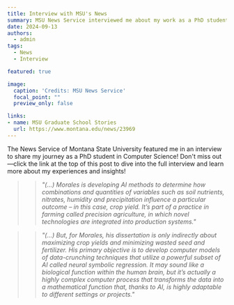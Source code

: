 ```yaml
---
title: Interview with MSU's News  
summary: MSU News Service interviewed me about my work as a PhD student
date: 2024-09-13
authors:
  - admin
tags:
  - News
  - Interview

featured: true

image:
  caption: 'Credits: MSU News Service'
  focal_point: ""
  preview_only: false

links:
- name: MSU Graduate School Stories
  url: https://www.montana.edu/news/23969
---
```


The News Service of Montana State University featured me in an interview to share my journey as a PhD student in 
Computer Science! 
Don't miss out—click the link at the top of this post to dive into the full interview and learn more about my experiences and insights!


> <blockquote style="font-style: italic; ;">
> "(...) Morales is developing AI methods to determine how combinations and quantities of variables such as soil nutrients, nitrates, humidity and precipitation influence a particular outcome – in this case, crop yield. It’s part of a practice in farming called precision agriculture, in which novel technologies are integrated into production systems."
> </blockquote>


> <blockquote style="font-style: italic; ;">
> "(...) But, for Morales, his dissertation is only indirectly about maximizing crop yields and minimizing wasted seed and fertilizer. His primary objective is to develop computer models of data-crunching techniques that utilize a powerful subset of AI called neural symbolic regression. It may sound like a biological function within the human brain, but it’s actually a highly complex computer process that transforms the data into a mathematical function that, thanks to AI, is highly adaptable to different settings or projects."
> </blockquote>